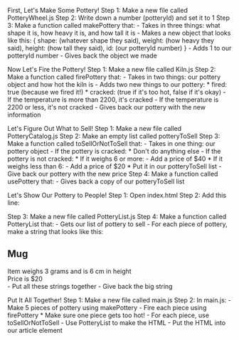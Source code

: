 First, Let's Make Some Pottery!
   Step 1: Make a new file called PotteryWheel.js
   Step 2: Write down a number (potteryId) and set it to 1
   Step 3: Make a function called makePottery that:
      - Takes in three things: what shape it is, how heavy it is, and how tall it is
      - Makes a new object that looks like this:
        {
          shape: (whatever shape they said),
          weight: (how heavy they said),
          height: (how tall they said),
          id: (our potteryId number)
        }
      - Adds 1 to our potteryId number
      - Gives back the object we made

Now Let's Fire the Pottery!
   Step 1: Make a new file called Kiln.js
   Step 2: Make a function called firePottery that:
      - Takes in two things: our pottery object and how hot the kiln is
      - Adds two new things to our pottery:
         * fired: true (because we fired it!)
         * cracked: (true if it's too hot, false if it's okay)
            - If the temperature is more than 2200, it's cracked
            - If the temperature is 2200 or less, it's not cracked
      - Gives back our pottery with the new information

Let's Figure Out What to Sell!
   Step 1: Make a new file called PotteryCatalog.js
   Step 2: Make an empty list called potteryToSell
   Step 3: Make a function called toSellOrNotToSell that:
      - Takes in one thing: our pottery object
      - If the pottery is cracked:
         * Don't do anything else
      - If the pottery is not cracked:
         * If it weighs 6 or more:
            - Add a price of $40
         * If it weighs less than 6:
            - Add a price of $20
         * Put it in our potteryToSell list
      - Give back our pottery with the new price
   Step 4: Make a function called usePottery that:
      - Gives back a copy of our potteryToSell list

Let's Show Our Pottery to People!
   Step 1: Open index.html
   Step 2: Add this line:
      <article class="potteryList"></article>
   Step 3: Make a new file called PotteryList.js
   Step 4: Make a function called PotteryList that:
      - Gets our list of pottery to sell
      - For each piece of pottery, make a string that looks like this:
        <section class="pottery" id="pottery--1">
          <h2 class="pottery__shape">Mug</h2>
          <div class="pottery__properties">
            Item weighs 3 grams and is 6 cm in height
          </div>
          <div class="pottery__price">Price is $20</div>
        </section>
      - Put all these strings together
      - Give back the big string

Put It All Together!
   Step 1: Make a new file called main.js
   Step 2: In main.js:
      - Make 5 pieces of pottery using makePottery
      - Fire each piece using firePottery
         * Make sure one piece gets too hot!
      - For each piece, use toSellOrNotToSell
      - Use PotteryList to make the HTML
      - Put the HTML into our article element
